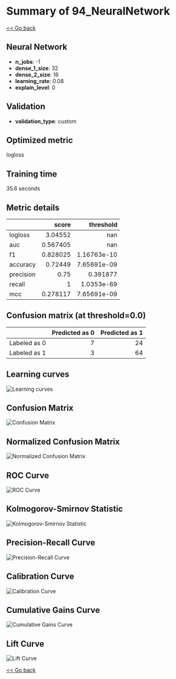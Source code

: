 # Summary of 94_NeuralNetwork

[<< Go back](../README.md)


## Neural Network
- **n_jobs**: -1
- **dense_1_size**: 32
- **dense_2_size**: 16
- **learning_rate**: 0.08
- **explain_level**: 0

## Validation
 - **validation_type**: custom

## Optimized metric
logloss

## Training time

35.6 seconds

## Metric details
|           |    score |     threshold |
|:----------|---------:|--------------:|
| logloss   | 3.04552  | nan           |
| auc       | 0.567405 | nan           |
| f1        | 0.828025 |   1.16763e-10 |
| accuracy  | 0.72449  |   7.65691e-09 |
| precision | 0.75     |   0.391877    |
| recall    | 1        |   1.0353e-69  |
| mcc       | 0.278117 |   7.65691e-09 |


## Confusion matrix (at threshold=0.0)
|              |   Predicted as 0 |   Predicted as 1 |
|:-------------|-----------------:|-----------------:|
| Labeled as 0 |                7 |               24 |
| Labeled as 1 |                3 |               64 |

## Learning curves
![Learning curves](learning_curves.png)
## Confusion Matrix

![Confusion Matrix](confusion_matrix.png)


## Normalized Confusion Matrix

![Normalized Confusion Matrix](confusion_matrix_normalized.png)


## ROC Curve

![ROC Curve](roc_curve.png)


## Kolmogorov-Smirnov Statistic

![Kolmogorov-Smirnov Statistic](ks_statistic.png)


## Precision-Recall Curve

![Precision-Recall Curve](precision_recall_curve.png)


## Calibration Curve

![Calibration Curve](calibration_curve_curve.png)


## Cumulative Gains Curve

![Cumulative Gains Curve](cumulative_gains_curve.png)


## Lift Curve

![Lift Curve](lift_curve.png)



[<< Go back](../README.md)

